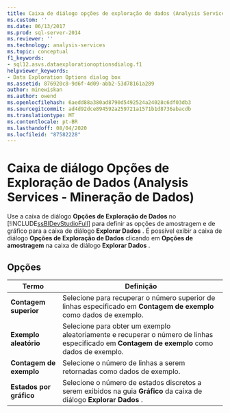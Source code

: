 ```yaml
---
title: Caixa de diálogo opções de exploração de dados (Analysis Services – Mineração de dados) | Microsoft Docs
ms.custom: ''
ms.date: 06/13/2017
ms.prod: sql-server-2014
ms.reviewer: ''
ms.technology: analysis-services
ms.topic: conceptual
f1_keywords:
- sql12.asvs.dataexplorationoptionsdialog.f1
helpviewer_keywords:
- Data Exploration Options dialog box
ms.assetid: 876920c8-9d6f-4d09-abb2-53d78161a289
author: minewiskan
ms.author: owend
ms.openlocfilehash: 6aedd88a380ad8790d5492524a24028c6df03db3
ms.sourcegitcommit: ad4d92dce894592a259721a1571b1d8736abacdb
ms.translationtype: MT
ms.contentlocale: pt-BR
ms.lasthandoff: 08/04/2020
ms.locfileid: "87582228"
---
```

# <a name="data-exploration-options-dialog-box-analysis-services---data-mining"></a>Caixa de diálogo Opções de Exploração de Dados (Analysis Services - Mineração de Dados)
  Use a caixa de diálogo **Opções de Exploração de Dados** no [!INCLUDE[ssBIDevStudioFull](../includes/ssbidevstudiofull-md.md)] para definir as opções de amostragem e de gráfico para a caixa de diálogo **Explorar Dados** . É possível exibir a caixa de diálogo **Opções de Exploração de Dados** clicando em **Opções de amostragem** na caixa de diálogo **Explorar Dados** .  
  
## <a name="options"></a>Opções  
  
|Termo|Definição|  
|----------|----------------|  
|**Contagem superior**|Selecione para recuperar o número superior de linhas especificado em **Contagem de exemplo** como dados de exemplo.|  
|**Exemplo aleatório**|Selecione para obter um exemplo aleatoriamente e recuperar o número de linhas especificado em **Contagem de exemplo** como dados de exemplo.|  
|**Contagem de exemplo**|Selecione o número de linhas a serem retornadas como dados de exemplo.|  
|**Estados por gráfico**|Selecione o número de estados discretos a serem exibidos na guia **Gráfico** da caixa de diálogo **Explorar Dados** .|  
  
  
